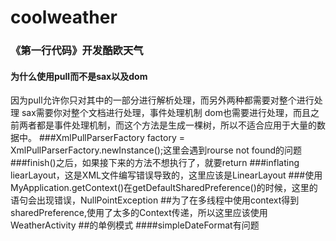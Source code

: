 # coolweather
### 《第一行代码》开发酷欧天气
#### 为什么使用pull而不是sax以及dom
因为pull允许你只对其中的一部分进行解析处理，而另外两种都需要对整个进行处理
sax需要你对整个文档进行处理，事件处理机制
dom也需要进行处理，而且之前两者都是事件处理机制，而这个方法是生成一棵树，所以不适合应用于大量的数据中。
###XmlPullParserFactory factory = XmlPullParserFactory.newInstance();这里会遇到rourse not found的问题
###finish()之后，如果接下来的方法不想执行了，就要return
###inflating liearLayout，这是XML文件编写错误导致的，这里应该是LinearLayout
###使用MyApplication.getContext()在getDefaultSharedPreference()的时候，这里的语句会出现错误，NullPointException
##为了在多线程中使用context得到sharedPreference,使用了太多的Context传递，所以这里应该使用WeatherActivity
##的单例模式
####simpleDateFormat有问题
